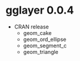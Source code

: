 # gglayer 0.0.4

+ CRAN release
  - geom_cake
  - geom_ord_ellipse
  - geom_segment_c
  - geom_triangle
  
